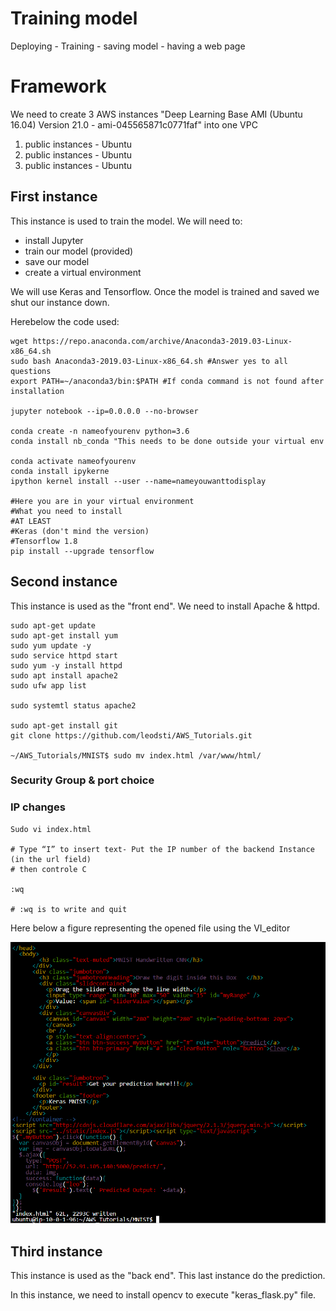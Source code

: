 # Training model
 Deploying - Training - saving model - having a web page

# Framework

We  need to create 3 AWS instances "Deep Learning Base AMI (Ubuntu 16.04) Version 21.0 - ami-045565871c0771faf" into one VPC
1. public instances - Ubuntu
1. public instances - Ubuntu
1. public instances - Ubuntu

## First instance

This instance is used to train the model. We will need to:
* install Jupyter
* train our model (provided)
* save our model
* create a virtual environment

We will use Keras and Tensorflow. Once the model is trained and saved we shut our instance down.

Herebelow the code used:

```
wget https://repo.anaconda.com/archive/Anaconda3-2019.03-Linux-x86_64.sh
sudo bash Anaconda3-2019.03-Linux-x86_64.sh #Answer yes to all questions
export PATH=~/anaconda3/bin:$PATH #If conda command is not found after installation

jupyter notebook --ip=0.0.0.0 --no-browser

conda create -n nameofyourenv python=3.6
conda install nb_conda "This needs to be done outside your virtual env

conda activate nameofyourenv
conda install ipykerne
ipython kernel install --user --name=nameyouwanttodisplay

#Here you are in your virtual environment
#What you need to install
#AT LEAST
#Keras (don't mind the version)
#Tensorflow 1.8
pip install --upgrade tensorflow

```

## Second instance

This instance is used as the "front end". We need to install Apache & httpd.
```
sudo apt-get update
sudo apt-get install yum
sudo yum update -y
sudo service httpd start
sudo yum -y install httpd
sudo apt install apache2
sudo ufw app list

sudo systemtl status apache2

sudo apt-get install git
git clone https://github.com/leodsti/AWS_Tutorials.git

~/AWS_Tutorials/MNIST$ sudo mv index.html /var/www/html/

```
### Security Group & port choice

### IP changes
```
Sudo vi index.html

# Type “I” to insert text- Put the IP number of the backend Instance (in the url field)
# then controle C

:wq

# :wq is to write and quit
```
Here below a figure representing the opened file using the VI_editor

![Légende](IP_change.png)

## Third instance

This instance is used as the "back end". This last instance do the prediction.

In this instance, we need to install opencv to execute "keras_flask.py" file.
